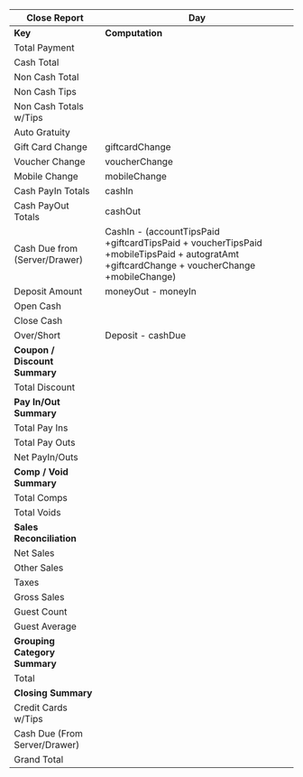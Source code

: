 | __Close Report__ | __Day__|
| ------ | ------ |
| __Key__ | __Computation__ |
| Total Payment |  |
| Cash Total |  |
| Non Cash Total |  |
| Non Cash Tips |  |
| Non Cash Totals w/Tips |  |
| Auto Gratuity |  |
| Gift Card Change| giftcardChange |
| Voucher Change | voucherChange |
| Mobile Change | mobileChange |
| Cash PayIn Totals | cashIn |
| Cash PayOut Totals | cashOut |
| Cash Due from (Server/Drawer) | CashIn - (accountTipsPaid +giftcardTipsPaid + voucherTipsPaid +mobileTipsPaid + autogratAmt +giftcardChange + voucherChange +mobileChange)|
| Deposit Amount | moneyOut - moneyIn |
| Open Cash |  |
| Close Cash |  |
| Over/Short | Deposit - cashDue |
| __Coupon / Discount Summary__ |
| Total Discount |  |
| __Pay In/Out Summary__ |
| Total Pay Ins |  |
| Total Pay Outs |  |
| Net PayIn/Outs |  |
| __Comp / Void Summary__ |
| Total Comps |  |
| Total Voids |  |
| __Sales Reconciliation__ |
| Net Sales | |
| Other Sales | |
| Taxes |  |
| Gross Sales |  |
| Guest Count |  |
| Guest Average |  |
| __Grouping Category Summary__ |
| Total  |  |
| __Closing Summary__ |
| Credit Cards w/Tips|  |
| Cash Due (From Server/Drawer) | |
| Grand Total | |
